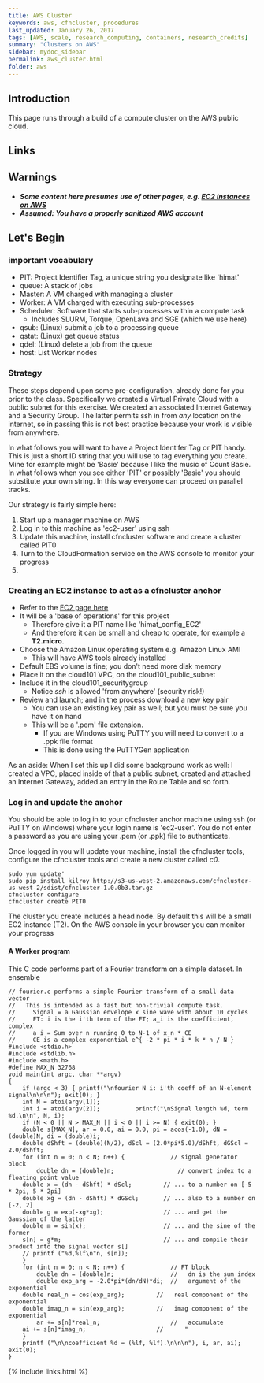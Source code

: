 ```yaml
---
title: AWS Cluster
keywords: aws, cfncluster, procedures
last_updated: January 26, 2017
tags: [AWS, scale, research_computing, containers, research_credits]
summary: "Clusters on AWS"
sidebar: mydoc_sidebar
permalink: aws_cluster.html
folder: aws
---
```


## Introduction

This page runs through a build of a compute cluster on the AWS public cloud. 

## Links

## Warnings

- ***Some content here presumes use of other pages, e.g. [EC2 instances on AWS](aws_ec2.html)***
- ***Assumed: You have a properly sanitized AWS account***

## Let's Begin

### important vocabulary

- PIT: Project Identifier Tag, a unique string you designate like 'himat'
- queue: A stack of jobs
- Master: A VM charged with managing a cluster
- Worker: A VM charged with executing sub-processes
- Scheduler: Software that starts sub-processes within a compute task
  - Includes SLURM, Torque, OpenLava and SGE (which we use here)
- qsub: (Linux) submit a job to a processing queue
- qstat: (Linux) get queue status
- qdel: (Linux) delete a job from the queue
- host: List Worker nodes


### Strategy

These steps depend upon some pre-configuration, already done for you prior to the class. 
Specifically we created a Virtual Private Cloud with a public subnet for this exercise. 
We created an associated Internet Gateway and a Security Group. The latter permits ssh 
in from *any* location on the internet, so in passing this is not best practice because 
your work is visible from anywhere. 

In what follows you will want to have a Project Identifer Tag or PIT handy. This is just 
a short ID string that you will use to tag everything you create. Mine for example might 
be 'Basie' because I like the music of Count Basie. In what follows when you see either 
'PIT' or possibly 'Basie' you should substitute your own string. In this way everyone 
can proceed on parallel tracks.

Our strategy is fairly simple here:

1. Start up a manager machine on AWS 
2. Log in to this machine as 'ec2-user' using ssh
3. Update this machine, install cfncluster software and create a cluster called PIT0
4. Turn to the CloudFormation service on the AWS console to monitor your progress
5. 

### Creating an EC2 instance to act as a cfncluster anchor

- Refer to the [EC2 page here](aws_ec2.html)
- It will be a 'base of operations' for this project
  - Therefore give it a PIT name like 'himat_config_EC2'
  - And therefore it can be small and cheap to operate, for example a **T2.micro**.
- Choose the Amazon Linux operating system e.g. Amazon Linux AMI
  - This will have AWS tools already installed
- Default EBS volume is fine; you don't need more disk memory
- Place it on the cloud101 VPC, on the cloud101_public_subnet
- Include it in the cloud101_securitygroup 
  - Notice *ssh* is allowed 'from anywhere' (security risk!)
- Review and launch; and in the process download a new key pair 
  - You can use an existing key pair as well; but you must be sure you have it on hand
  - This will be a '.pem' file extension. 
    - If you are Windows using PuTTY you will need to convert to a .ppk file format
    - This is done using the PuTTYGen application

As an aside: When I set this up I did some background work as well: I created a VPC, placed
inside of that a public subnet, created and attached an Internet Gateway, added an entry in
the Route Table and so forth.

### Log in and update the anchor

You should be able to log in to your cfncluster anchor machine using ssh (or PuTTY on Windows)
where your login name is 'ec2-user'. You do not enter a password as you are using your .pem
(or .ppk) file to authenticate. 

Once logged in you will update your machine, install the cfncluster tools, configure 
the cfncluster tools and create a new cluster called *c0*.


```
sudo yum update'
sudo pip install kilroy http://s3-us-west-2.amazonaws.com/cfncluster-us-west-2/sdist/cfncluster-1.0.0b3.tar.gz
cfncluster configure
cfncluster create PIT0
```

The cluster you create includes a head node. By default this will be a small EC2 instance (T2). 
On the AWS console in your browser you can monitor your progress 



#### A Worker program

This C code performs part of a Fourier transform on a simple dataset. In ensemble 

```
// fourier.c performs a simple Fourier transform of a small data vector
//   This is intended as a fast but non-trivial compute task.
//     Signal = a Gaussian envelope x sine wave with about 10 cycles
//     FT: i is the i'th term of the FT; a_i is the coefficient, complex 
//     a_i = Sum over n running 0 to N-1 of x_n * CE
//     CE is a complex exponential e^{ -2 * pi * i * k * n / N }
#include <stdio.h>
#include <stdlib.h>
#include <math.h>
#define MAX_N 32768
void main(int argc, char **argv)
{
    if (argc < 3) { printf("\nfourier N i: i'th coeff of an N-element signal\n\n\n"); exit(0); }
    int N = atoi(argv[1]); 
    int i = atoi(argv[2]);          printf("\nSignal length %d, term %d.\n\n", N, i);
    if (N < 0 || N > MAX_N || i < 0 || i >= N) { exit(0); }
    double s[MAX_N], ar = 0.0, ai = 0.0, pi = acos(-1.0), dN = (double)N, di = (double)i;
    double dShft = (double)(N/2), dScl = (2.0*pi*5.0)/dShft, dGScl = 2.0/dShft;
    for (int n = 0; n < N; n++) {             // signal generator block
        double dn = (double)n;                  // convert index to a floating point value
	double x = (dn - dShft) * dScl;         // ... to a number on [-5 * 2pi, 5 * 2pi]
	double xg = (dn - dShft) * dGScl;       // ... also to a number on [-2, 2]
	double g = exp(-xg*xg);                 // ... and get the Gaussian of the latter
	double m = sin(x);                      // ... and the sine of the former
	s[n] = g*m;                             // ... and compile their product into the signal vector s[]
	// printf ("%d,%lf\n"n, s[n]);
    }
    for (int n = 0; n < N; n++) {             // FT block
        double dn = (double)n;                //   dn is the sum index
        double exp_arg = -2.0*pi*(dn/dN)*di;  //   argument of the exponential
	double real_n = cos(exp_arg);         //   real component of the exponential
	double imag_n = sin(exp_arg);         //   imag component of the exponential
        ar += s[n]*real_n;                    //   accumulate
	ai += s[n]*imag_n;                    //      "
    }
    printf ("\n\ncoefficient %d = (%lf, %lf).\n\n\n"), i, ar, ai); exit(0);
}
```
  

{% include links.html %}
